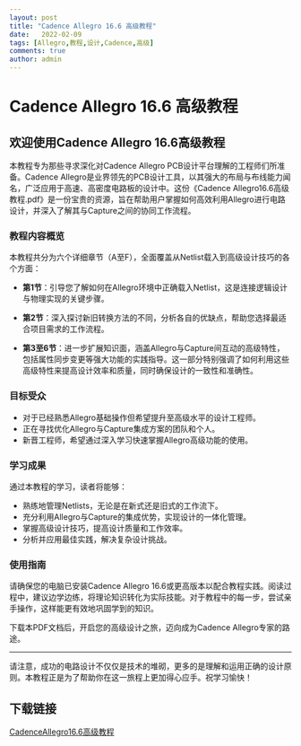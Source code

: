 ```yaml
---
layout: post
title: "Cadence Allegro 16.6 高级教程"
date:   2022-02-09
tags: [Allegro,教程,设计,Cadence,高级]
comments: true
author: admin
---
```

# Cadence Allegro 16.6 高级教程

## 欢迎使用Cadence Allegro 16.6高级教程

本教程专为那些寻求深化对Cadence Allegro PCB设计平台理解的工程师们所准备。Cadence Allegro是业界领先的PCB设计工具，以其强大的布局与布线能力闻名，广泛应用于高速、高密度电路板的设计中。这份《Cadence Allegro16.6高级教程.pdf》是一份宝贵的资源，旨在帮助用户掌握如何高效利用Allegro进行电路设计，并深入了解其与Capture之间的协同工作流程。

### 教程内容概览

本教程共分为六个详细章节（A至F），全面覆盖从Netlist载入到高级设计技巧的各个方面：

- **第1节**：引导您了解如何在Allegro环境中正确载入Netlist，这是连接逻辑设计与物理实现的关键步骤。
  
- **第2节**：深入探讨新旧转换方法的不同，分析各自的优缺点，帮助您选择最适合项目需求的工作流程。
  
- **第3至6节**：进一步扩展知识面，涵盖Allegro与Capture间互动的高级特性，包括属性同步变更等强大功能的实践指导。这一部分特别强调了如何利用这些高级特性来提高设计效率和质量，同时确保设计的一致性和准确性。

### 目标受众

- 对于已经熟悉Allegro基础操作但希望提升至高级水平的设计工程师。
- 正在寻找优化Allegro与Capture集成方案的团队和个人。
- 新晋工程师，希望通过深入学习快速掌握Allegro高级功能的使用。

### 学习成果

通过本教程的学习，读者将能够：

- 熟练地管理Netlists，无论是在新式还是旧式的工作流下。
- 充分利用Allegro与Capture的集成优势，实现设计的一体化管理。
- 掌握高级设计技巧，提高设计质量和工作效率。
- 分析并应用最佳实践，解决复杂设计挑战。

### 使用指南

请确保您的电脑已安装Cadence Allegro 16.6或更高版本以配合教程实践。阅读过程中，建议边学边练，将理论知识转化为实际技能。对于教程中的每一步，尝试亲手操作，这样能更有效地巩固学到的知识。

下载本PDF文档后，开启您的高级设计之旅，迈向成为Cadence Allegro专家的路途。

---

请注意，成功的电路设计不仅仅是技术的堆砌，更多的是理解和运用正确的设计原则。本教程正是为了帮助你在这一旅程上更加得心应手。祝学习愉快！

## 下载链接

[CadenceAllegro16.6高级教程](https://pan.quark.cn/s/93e087f7f8d7)